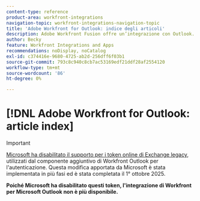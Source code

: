 ```yaml
---
content-type: reference
product-area: workfront-integrations
navigation-topic: workfront-integrations-navigation-topic
title: 'Adobe Workfront for Outlook: indice degli articoli'
description: Adobe Workfront Fusion offre un’integrazione con Outlook. Questo articolo contiene collegamenti alle istruzioni per l’installazione e la configurazione di queste integrazioni, nonché su come utilizzarle nel lavoro quotidiano.
author: Becky
feature: Workfront Integrations and Apps
recommendations: noDisplay, noCatalog
exl-id: c374416e-9680-4725-ab2d-256dff6f03b1
source-git-commit: 793c8c940c8cb7ac53169edf21ddf28af2554120
workflow-type: tm+mt
source-wordcount: '86'
ht-degree: 0%

---
```


# [!DNL Adobe Workfront for Outlook: article index]

<!-- Audited: 5/2025 -->

>[!IMPORTANT]
>
>[Microsoft ha disabilitato il supporto per i token online di Exchange legacy](https://learn.microsoft.com/en-us/office/dev/add-ins/outlook/faq-nested-app-auth-outlook-legacy-tokens), utilizzati dal componente aggiuntivo di Workfront Outlook per l&#39;autenticazione. Questa modifica apportata da Microsoft è stata implementata in più fasi ed è stata completata il 1° ottobre 2025.
>
>**Poiché Microsoft ha disabilitato questi token, l&#39;integrazione di Workfront per Microsoft Outlook non è più disponibile.**
